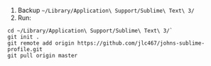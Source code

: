   1. Backup `~/Library/Application\ Support/Sublime\ Text\ 3/`
  2. Run:
```
cd ~/Library/Application\ Support/Sublime\ Text\ 3/`
git init .
git remote add origin https://github.com/jlc467/johns-sublime-profile.git
git pull origin master
```
